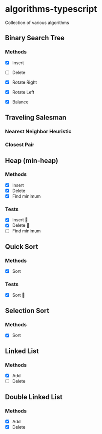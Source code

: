 # algorithms-typescript

Collection of various algorithms

## Binary Search Tree 

### Methods

- [x] Insert
- [ ] Delete
- [x] Rotate Right 
- [x] Rotate Left
- [x] Balance


## Traveling Salesman 

### Nearest Neighbor Heuristic 

### Closest Pair

## Heap (min-heap)

### Methods

- [x] Insert
- [x] Delete
- [x] Find minimum

### Tests

- [x] Insert 💯
- [x] Delete 💯
- [ ] Find minimum 

## Quick Sort 

### Methods

- [x] Sort

### Tests

- [x] Sort 💯

## Selection Sort 

### Methods

- [x] Sort

## Linked List 

### Methods

- [x] Add
- [ ] Delete

## Double Linked List

### Methods

- [x] Add
- [x] Delete
